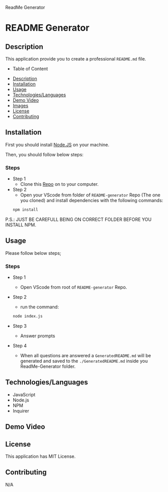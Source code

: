 ReadMe Generator

# README Generator


## Description

This application provide you to create a professional `README.md` file.

- Table of Content
 * [Description](#description)
 * [Installation](#installation)
 * [Usage](#usage)
 * [Technologies/Languages](#technologieslanguages)
 * [Demo Video](#demo-video)
 * [Images](#images)
 * [License](#license)
 * [Contributing](#contributing)
 

## Installation

First you should install [Node.JS](https://nodejs.org/) on your machine.

Then, you should follow below steps:

### Steps

- Step 1
  - Clone this [Repo](https://github.com/yildizsrcn/ReadMe-Generator) on to your computer.
- Step 2
  - Open your VScode from folder of `README-generator` Repo (The one you cloned) and install dependencies with the following commands:
  ```bash
  npm install
  ```
P.S.: JUST BE CAREFULL BEING ON CORRECT FOLDER BEFORE YOU INSTALL NPM. 

## Usage

Please follow below steps;

### Steps

- Step 1
  - Open VScode from root of `README-generator` Repo.
- Step 2
  - run the command:
  ```bash
  node index.js
  ```
- Step 3
  - Answer prompts

- Step 4
  - When all questions are answered a `GeneratedREADME.md` will be generated and saved to the `./GeneratedREADME.md` inside you ReadMe-Generator folder.

## Technologies/Languages

* JavaScript
* Node.js
* NPM
* Inquirer

## Demo Video



## License

This application has MIT License.

## Contributing

N/A